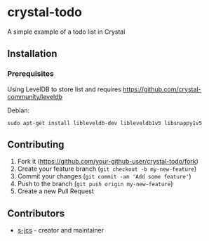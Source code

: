 # crystal-todo

A simple example of a todo list in Crystal

## Installation
### Prerequisites

Using LevelDB to store list and requires 
https://github.com/crystal-community/leveldb

Debian:

```
sudo apt-get install libleveldb-dev libleveldb1v5 libsnappy1v5
```



## Contributing

1. Fork it (<https://github.com/your-github-user/crystal-todo/fork>)
2. Create your feature branch (`git checkout -b my-new-feature`)
3. Commit your changes (`git commit -am 'Add some feature'`)
4. Push to the branch (`git push origin my-new-feature`)
5. Create a new Pull Request

## Contributors

- [s-jcs](https://github.com/your-github-user) - creator and maintainer
